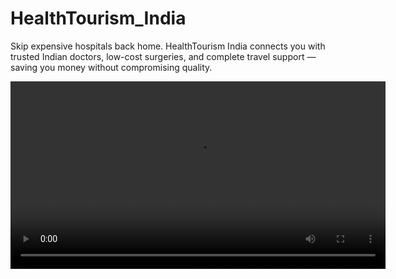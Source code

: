 # HealthTourism_India
Skip expensive hospitals back home. HealthTourism India connects you with trusted Indian doctors, low-cost surgeries, and complete travel support — saving you money without compromising quality.

<video width="600" controls>
  <source src="https://github.com/aasstha01/HealthTourism_India/blob/main/Untitled%20video%20-%20Made%20with%20Clipchamp.mp4?raw=true" type="video/mp4">
  Your browser does not support the video tag.
</video>
